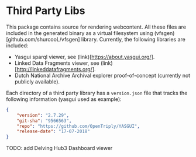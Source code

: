 # Third Party Libs

This package contains source for rendering webcontent. All these files are included in the generated binary as a virtual filesystem using (vfsgen)[github.com/shurcooL/vfsgen] library. Currently, the following libraries are included:

* Yasgui sparql viewer, see (link)[https://about.yasgui.org/].
* Linked Data Fragments viewer, see (link)[http://linkeddatafragments.org/].
* Dutch National Archive Archival explorer proof-of-concept (currently not publicly available).

Each directory of a third party library has a `version.json` file that tracks the following information (yasgui used as example):

```json
{
    "version": "2.7.29",
    "git-sha": "9566563",
    "repo": "https://github.com/OpenTriply/YASGUI",
    "release-date": "17-07-2018"
}

```

TODO: add Delving Hub3 Dashboard viewer
